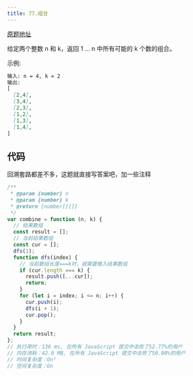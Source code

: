 ```yaml
---
title: 77.组合
---
```


[原题地址](https://leetcode-cn.com/problems/combinations/)

给定两个整数 n 和 k，返回 1 ... n 中所有可能的 k 个数的组合。

示例:
```md
输入: n = 4, k = 2
输出:
[
  [2,4],
  [3,4],
  [2,3],
  [1,2],
  [1,3],
  [1,4],
]
```
## 代码
回溯套路都差不多，这题就直接写答案吧，加一些注释
```js
/**
 * @param {number} n
 * @param {number} k
 * @return {number[][]}
 */
var combine = function (n, k) {
  // 结果数组
  const result = [];
  // 当前结果数组
  const cur = [];
  dfs(1);
  function dfs(index) {
    // 当前数组长度===k时，就需要推入结果数组
    if (cur.length === k) {
      result.push([...cur]);
      return;
    }
    for (let i = index; i <= n; i++) {
      cur.push(i);
      dfs(i + 1);
      cur.pop();
    }
  }
  return result;
};
// 执行用时：136 ms, 在所有 JavaScript 提交中击败了52.77%的用户
// 内存消耗：42.9 MB, 在所有 JavaScript 提交中击败了50.00%的用户
// 时间复杂度：On²
// 空间复杂度：On
```